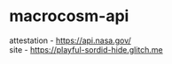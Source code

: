 # macrocosm-api
attestation - https://api.nasa.gov/ <br>
site   - https://playful-sordid-hide.glitch.me
